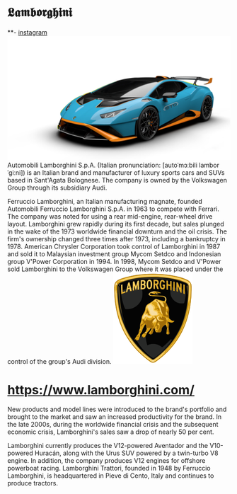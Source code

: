 # 𝕷𝖆𝖒𝖇𝖔𝖗𝖌𝖍𝖎𝖓𝖎 
**- [instagram](https://www.instagram.com/lamborghini/)
![profile](./lamboo.jpg)
Automobili Lamborghini S.p.A. (Italian pronunciation: [autoˈmɔːbili lamborˈɡiːni]) is an Italian brand and manufacturer of luxury sports cars and SUVs based in Sant'Agata Bolognese. The company is owned by the Volkswagen Group through its subsidiary Audi.

Ferruccio Lamborghini, an Italian manufacturing magnate, founded Automobili Ferruccio Lamborghini S.p.A. in 1963 to compete with Ferrari. The company was noted for using a rear mid-engine, rear-wheel drive layout. Lamborghini grew rapidly during its first decade, but sales plunged in the wake of the 1973 worldwide financial downturn and the oil crisis. The firm's ownership changed three times after 1973, including a bankruptcy in 1978. American Chrysler Corporation took control of Lamborghini in 1987 and sold it to Malaysian investment group Mycom Setdco and Indonesian group V'Power Corporation in 1994. In 1998, Mycom Setdco and V'Power sold Lamborghini to the Volkswagen Group where it was placed under the control of the group's Audi division.
![profile](./lamboologo.jpg)
# https://www.lamborghini.com/

New products and model lines were introduced to the brand's portfolio and brought to the market and saw an increased productivity for the brand. In the late 2000s, during the worldwide financial crisis and the subsequent economic crisis, Lamborghini's sales saw a drop of nearly 50 per cent.

Lamborghini currently produces the V12-powered Aventador and the V10-powered Huracán, along with the Urus SUV powered by a twin-turbo V8 engine. In addition, the company produces V12 engines for offshore powerboat racing. Lamborghini Trattori, founded in 1948 by Ferruccio Lamborghini, is headquartered in Pieve di Cento, Italy and continues to produce tractors.

